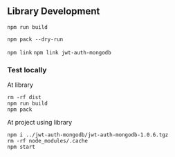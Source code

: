 ## Library Development

`npm run build`

`npm pack --dry-run`

`npm link`
`npm link jwt-auth-mongodb`

### Test locally

At library

```
rm -rf dist
npm run build
npm pack
```

At project using library

```
npm i ../jwt-auth-mongodb/jwt-auth-mongodb-1.0.6.tgz
rm -rf node_modules/.cache
npm start
```

